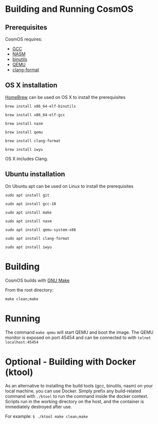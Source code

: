 # Building and Running CosmOS

## Prerequisites

CosmOS requires:

- [GCC](https://gcc.gnu.org/)
- [NASM](http://nasm.us/)
- [binutils](https://www.gnu.org/software/binutils/)
- [QEMU](https://www.qemu.org/)
- [clang-format](https://clang.llvm.org/docs/ClangFormat.html)

## OS X installation

[HomeBrew](https://brew.sh/) can be used on OS X to install the prerequisites

`brew install x86_64-elf-binutils`

`brew install x86_64-elf-gcc`

`brew install nasm`

`brew install qemu`

`brew install clang-format`

`brew install iwyu`

OS X includes Clang.

## Ubuntu installation

On Ubuntu apt can be used on Linux to install the prerequisites

`sudo apt install git`

`sudo apt install gcc-10`

`sudo apt install make`

`sudo apt install nasm`

`sudo apt install qemu-system-x86`

`sudo apt install clang-format`

`sudo apt install iwyu`

# Building

CosmOS builds with [GNU Make](https://www.gnu.org/software/make/)

From the root directory:

`make clean;make`

# Running

The command `make qemu` will start QEMU and boot the image. The QEMU monitor is exposed on port 45454 and can be connected to with `telnet localhost:45454`

# Optional - Building with Docker (ktool)

As an alternative to installing the build tools (gcc, binutils, nasm) on your local machine, you can use Docker. Simply prefix any build-related command with `./ktool` to run the command inside the docker context. Scripts run in the working directory on the host, and the container is immediately destroyed after use.

For example:
`$ ./ktool make clean;make`
